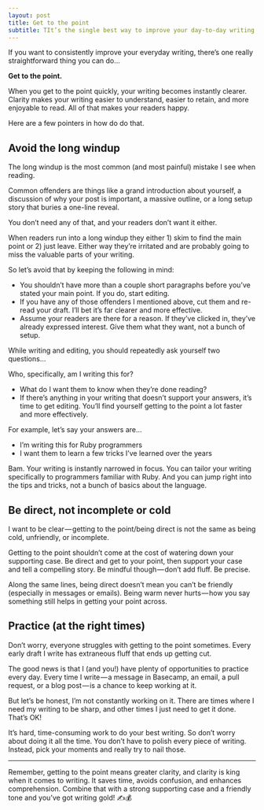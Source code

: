 ```yaml
---
layout: post
title: Get to the point
subtitle: TIt’s the single best way to improve your day-to-day writing.
---
```


If you want to consistently improve your everyday writing, there’s one really straightforward thing you can do…

**Get to the point.**

When you get to the point quickly, your writing becomes instantly clearer. Clarity makes your writing easier to understand, easier to retain, and more enjoyable to read. All of that makes your readers happy.

Here are a few pointers in how do do that.

## Avoid the long windup

The long windup is the most common (and most painful) mistake I see when reading.

Common offenders are things like a grand introduction about yourself, a discussion of why your post is important, a massive outline, or a long setup story that buries a one-line reveal.

You don’t need any of that, and your readers don’t want it either.

When readers run into a long windup they either 1) skim to find the main point or 2) just leave. Either way they’re irritated and are probably going to miss the valuable parts of your writing.

So let’s avoid that by keeping the following in mind:

* You shouldn’t have more than a couple short paragraphs before you’ve stated your main point. If you do, start editing.
* If you have any of those offenders I mentioned above, cut them and re-read your draft. I’ll bet it’s far clearer and more effective.
* Assume your readers are there for a reason. If they’ve clicked in, they’ve already expressed interest. Give them what they want, not a bunch of setup.

While writing and editing, you should repeatedly ask yourself two questions…

Who, specifically, am I writing this for?
* What do I want them to know when they’re done reading?
* If there’s anything in your writing that doesn’t support your answers, it’s time to get editing. You’ll find yourself getting to the point a lot faster and more effectively.

For example, let’s say your answers are…

* I’m writing this for Ruby programmers
* I want them to learn a few tricks I’ve learned over the years

Bam. Your writing is instantly narrowed in focus. You can tailor your writing specifically to programmers familiar with Ruby. And you can jump right into the tips and tricks, not a bunch of basics about the language.

## Be direct, not incomplete or cold

I want to be clear — getting to the point/being direct is not the same as being cold, unfriendly, or incomplete.

Getting to the point shouldn’t come at the cost of watering down your supporting case. Be direct and get to your point, then support your case and tell a compelling story. Be mindful though — don’t add fluff. Be precise.

Along the same lines, being direct doesn’t mean you can’t be friendly (especially in messages or emails). Being warm never hurts — how you say something still helps in getting your point across.

## Practice (at the right times)

Don’t worry, everyone struggles with getting to the point sometimes. Every early draft I write has extraneous fluff that ends up getting cut.

The good news is that I (and you!) have plenty of opportunities to practice every day. Every time I write — a message in Basecamp, an email, a pull request, or a blog post — is a chance to keep working at it.

But let’s be honest, I’m not constantly working on it. There are times where I need my writing to be sharp, and other times I just need to get it done. That’s OK!

It’s hard, time-consuming work to do your best writing. So don’t worry about doing it all the time. You don’t have to polish every piece of writing. Instead, pick your moments and really try to nail those.

---

Remember, getting to the point means greater clarity, and clarity is king when it comes to writing. It saves time, avoids confusion, and enhances comprehension. Combine that with a strong supporting case and a friendly tone and you’ve got writing gold! ✍️💰